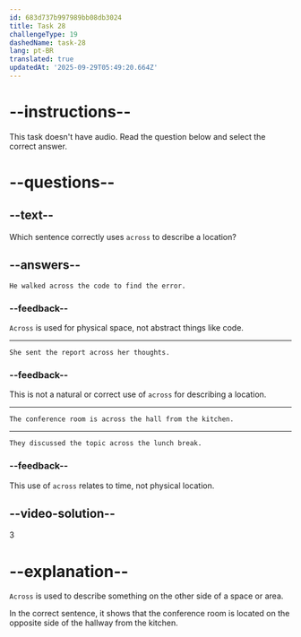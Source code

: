 ```yaml
---
id: 683d737b997989bb08db3024
title: Task 28
challengeType: 19
dashedName: task-28
lang: pt-BR
translated: true
updatedAt: '2025-09-29T05:49:20.664Z'
---
```


# --instructions--

This task doesn't have audio. Read the question below and select the correct answer.

# --questions--

## --text--

Which sentence correctly uses `across` to describe a location?

## --answers--

`He walked across the code to find the error.`

### --feedback--

`Across` is used for physical space, not abstract things like code.

---

`She sent the report across her thoughts.`

### --feedback--

This is not a natural or correct use of `across` for describing a location.

---

`The conference room is across the hall from the kitchen.`

---

`They discussed the topic across the lunch break.`

### --feedback--

This use of `across` relates to time, not physical location.

## --video-solution--

3

# --explanation--

`Across` is used to describe something on the other side of a space or area.

In the correct sentence, it shows that the conference room is located on the opposite side of the hallway from the kitchen.

